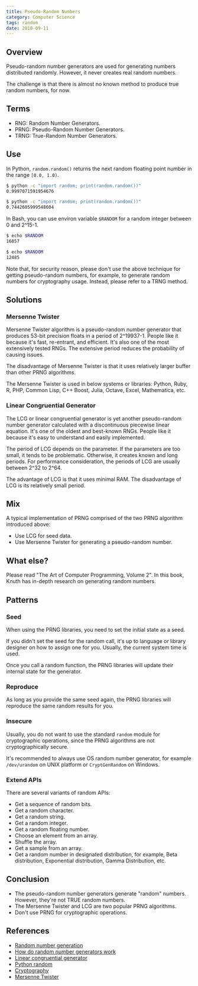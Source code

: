 ```yaml
---
title: Pseudo-Random Numbers
category: Computer Science
tags: random
date: 2018-09-11
---
```


## Overview

Pseudo-random number generators are used for generating numbers distributed randomly. However, it never creates real random numbers.

The challenge is that there is almost no known method to produce true random numbers, for now.

## Terms

* RNG: Random Number Generators.
* PRNG: Pseudo-Random Number Generators.
* TRNG: True-Random Number Generators.

## Use

In Python, `random.random()` returns the next random floating point number in the range `[0.0, 1.0)`.

```bash
$ python -c "import random; print(random.random())"
0.9997071591954676

$ python -c "import random; print(random.random())"
0.7442605999548604
```

In Bash, you can use environ variable `$RANDOM` for a random integer between 0 and 2^15-1.

```bash
$ echo $RANDOM
16857

$ echo $RANDOM
12485
```

Note that, for security reason, please don't use the above technique for getting pseudo-random numbers, for example, to generate random numbers for cryptography usage. Instead, please refer to a TRNG method.

## Solutions

### Mersenne Twister

Mersenne Twister algorithm is a pseudo-random number generator that produces 53-bit precision floats in a period of 2^19937-1. People like it because it's fast, re-entrant, and efficient. It's also one of the most extensively tested RNGs. The extensive period reduces the probability of causing issues.

The disadvantage of Mersenne Twister is that it uses relatively larger buffer than other PRNG algorithms.

The Mersenne Twister is used in below systems or libraries: Python, Ruby, R, PHP, Common Lisp, C++ Boost, Julia, Octave, Excel, Mathematica, etc.

### Linear Congruential Generator

The LCG or linear congruential generator is yet another pseudo-random number generator calculated with a discontinuous piecewise linear equation. It's one of the oldest and best-known RNGs. People like it because it's easy to understand and easily implemented.

The period of LCG depends on the parameter. If the parameters are too small, it tends to be problematic. Otherwise, it creates known and long periods. For performance consideration, the periods of LCG are usually between 2^32 to 2^64.

The advantage of LCG is that it uses minimal RAM. The disadvantage of LCG is its relatively small period.

## Mix

A typical implementation of PRNG comprised of the two PRNG algorithm introduced above:

* Use LCG for seed data.
* Use Mersenne Twister for generating a pseudo-random number.

## What else?

Please read "The Art of Computer Programming, Volume 2". In this book, Knuth has in-depth research on generating random numbers.

## Patterns

### Seed

When using the PRNG libraries, you need to set the initial state as a seed.

If you didn't set the seed for the random call, it's up to language or library designer on how to assign one for you. Usually, the current system time is used.

Once you call a random function, the PRNG libraries will update their internal state for the generator.

### Reproduce

As long as you provide the same seed again, the PRNG libraries will reproduce the same random results for you.

### Insecure

Usually, you do not want to use the standard `random` module for cryptographic operations, since the PRNG algorithms are not cryptographically secure.

It's recommended to always use OS random number generator, for example `/dev/urandom` on UNIX platform or `CryptGenRandom` on Windows.

### Extend APIs

There are several variants of random APIs:

* Get a sequence of random bits.
* Get a random character.
* Get a random string.
* Get a random integer.
* Get a random floating number.
* Choose an element from an array.
* Shuffle the array.
* Get a sample from an array.
* Get a random number in designated distribution, for example, Beta distribution, Exponential distribution, Gamma Distribution, etc.

## Conclusion

* The pseudo-random number generators generate "random" numbers. However, they're not TRUE random numbers.
* The Mersenne Twister and LCG are two popular PRNG algorithms.
* Don't use PRNG for cryptographic operations.

## References

* [Random number generation](https://en.wikipedia.org/wiki/Random_number_generation)
* [How do random number generators work](https://softwareengineering.stackexchange.com/questions/109724/how-do-random-number-generators-work)
* [Linear congruential generator](https://en.wikipedia.org/wiki/Linear_congruential_generator)
* [Python random](https://docs.python.org/3/library/random.html)
* [Cryptography](https://cryptography.io/en/latest/random-numbers/)
* [Mersenne Twister](https://en.wikipedia.org/wiki/Mersenne_Twister)
